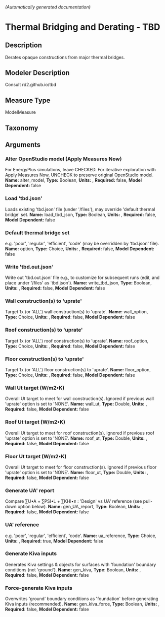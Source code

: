 

###### (Automatically generated documentation)

# Thermal Bridging and Derating - TBD

## Description
Derates opaque constructions from major thermal bridges.

## Modeler Description
Consult rd2.github.io/tbd

## Measure Type
ModelMeasure

## Taxonomy


## Arguments


### Alter OpenStudio model (Apply Measures Now)
For EnergyPlus simulations, leave CHECKED. For iterative exploration with Apply Measures Now, UNCHECK to preserve original OpenStudio model.
**Name:** alter_model,
**Type:** Boolean,
**Units:** ,
**Required:** false,
**Model Dependent:** false

### Load 'tbd.json'
Loads existing 'tbd.json' file (under '/files'), may override 'default thermal bridge' set.
**Name:** load_tbd_json,
**Type:** Boolean,
**Units:** ,
**Required:** false,
**Model Dependent:** false

### Default thermal bridge set
e.g. 'poor', 'regular', 'efficient', 'code' (may be overridden by 'tbd.json' file).
**Name:** option,
**Type:** Choice,
**Units:** ,
**Required:** false,
**Model Dependent:** false

### Write 'tbd.out.json'
Write out 'tbd.out.json' file e.g., to customize for subsequent runs (edit, and place under '/files' as 'tbd.json').
**Name:** write_tbd_json,
**Type:** Boolean,
**Units:** ,
**Required:** false,
**Model Dependent:** false

### Wall construction(s) to 'uprate'
Target 1x (or 'ALL') wall construction(s) to 'uprate'.
**Name:** wall_option,
**Type:** Choice,
**Units:** ,
**Required:** false,
**Model Dependent:** false

### Roof construction(s) to 'uprate'
Target 1x (or 'ALL') roof construction(s) to 'uprate'.
**Name:** roof_option,
**Type:** Choice,
**Units:** ,
**Required:** false,
**Model Dependent:** false

### Floor construction(s) to 'uprate'
Target 1x (or 'ALL') floor construction(s) to 'uprate'.
**Name:** floor_option,
**Type:** Choice,
**Units:** ,
**Required:** false,
**Model Dependent:** false

### Wall Ut target (W/m2•K)
Overall Ut target to meet for wall construction(s). Ignored if previous wall 'uprate' option is set to 'NONE'.
**Name:** wall_ut,
**Type:** Double,
**Units:** ,
**Required:** false,
**Model Dependent:** false

### Roof Ut target (W/m2•K)
Overall Ut target to meet for roof construction(s). Ignored if previous roof 'uprate' option is set to 'NONE'.
**Name:** roof_ut,
**Type:** Double,
**Units:** ,
**Required:** false,
**Model Dependent:** false

### Floor Ut target (W/m2•K)
Overall Ut target to meet for floor construction(s). Ignored if previous floor 'uprate' option is set to 'NONE'.
**Name:** floor_ut,
**Type:** Double,
**Units:** ,
**Required:** false,
**Model Dependent:** false

### Generate UA' report
Compare ∑U•A + ∑PSI•L + ∑KHI•n : 'Design' vs UA' reference (see pull-down option below).
**Name:** gen_UA_report,
**Type:** Boolean,
**Units:** ,
**Required:** false,
**Model Dependent:** false

### UA' reference
e.g. 'poor', 'regular', 'efficient', 'code'.
**Name:** ua_reference,
**Type:** Choice,
**Units:** ,
**Required:** true,
**Model Dependent:** false

### Generate Kiva inputs
Generates Kiva settings & objects for surfaces with 'foundation' boundary conditions (not 'ground').
**Name:** gen_kiva,
**Type:** Boolean,
**Units:** ,
**Required:** false,
**Model Dependent:** false

### Force-generate Kiva inputs
Overwrites 'ground' boundary conditions as 'foundation' before generating Kiva inputs (recommended).
**Name:** gen_kiva_force,
**Type:** Boolean,
**Units:** ,
**Required:** false,
**Model Dependent:** false




